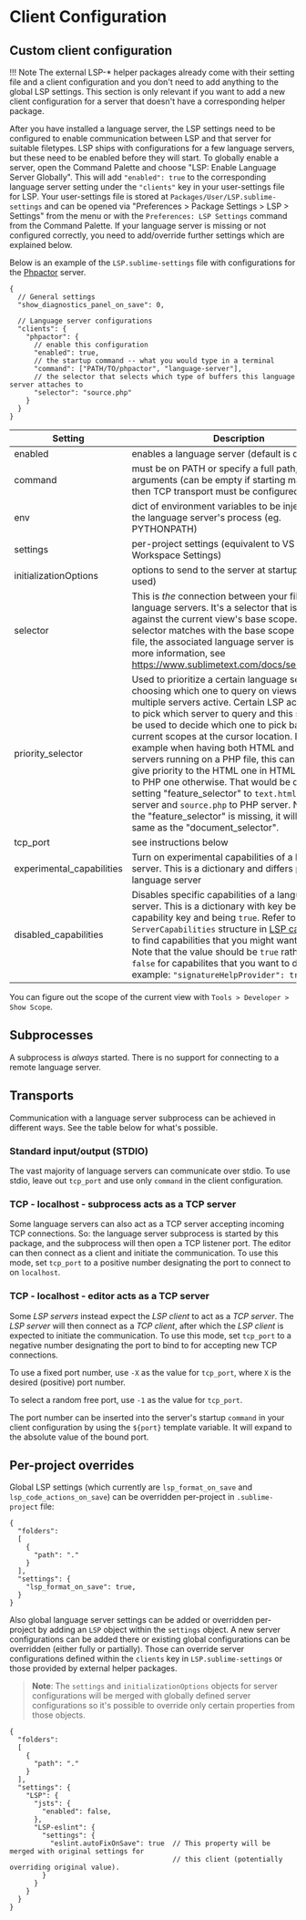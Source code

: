 # Client Configuration

## Custom client configuration

!!! Note
    The external LSP-* helper packages already come with their setting file and a client configuration and you don't need to add anything to the global LSP settings. This section is only relevant if you want to add a new client configuration for a server that doesn't have a corresponding helper package.

After you have installed a language server, the LSP settings need to be configured to enable communication between LSP and that server for suitable filetypes.
LSP ships with configurations for a few language servers, but these need to be enabled before they will start.
To globally enable a server, open the Command Palette and choose "LSP: Enable Language Server Globally".
This will add `"enabled": true` to the corresponding language server setting under the `"clients"` key in your user-settings file for LSP.
Your user-settings file is stored at `Packages/User/LSP.sublime-settings` and can be opened via "Preferences > Package Settings > LSP > Settings" from the menu or with the `Preferences: LSP Settings` command from the Command Palette.
If your language server is missing or not configured correctly, you need to add/override further settings which are explained below.

Below is an example of the `LSP.sublime-settings` file with configurations for the [Phpactor](https://phpactor.readthedocs.io/en/master/usage/language-server.html#language-server) server.

```jsonc
{
  // General settings
  "show_diagnostics_panel_on_save": 0,

  // Language server configurations
  "clients": {
    "phpactor": {
      // enable this configuration
      "enabled": true,
      // the startup command -- what you would type in a terminal
      "command": ["PATH/TO/phpactor", "language-server"],
      // the selector that selects which type of buffers this language server attaches to
      "selector": "source.php"
    }
  }
}
```

| Setting | Description |
| ------- | ----------- |
| enabled | enables a language server (default is disabled) |
| command | must be on PATH or specify a full path, add arguments (can be empty if starting manually, then TCP transport must be configured) |
| env | dict of environment variables to be injected into the language server's process (eg. PYTHONPATH) |
| settings | per-project settings (equivalent to VS Code's Workspace Settings) |
| initializationOptions | options to send to the server at startup (rarely used) |
| selector | This is _the_ connection between your files and language servers. It's a selector that is matched against the current view's base scope. If the selector matches with the base scope of the the file, the associated language server is started. For more information, see https://www.sublimetext.com/docs/selectors.html |
| priority_selector | Used to prioritize a certain language server when choosing which one to query on views with multiple servers active. Certain LSP actions have to pick which server to query and this setting can be used to decide which one to pick based on the current scopes at the cursor location. For example when having both HTML and PHP servers running on a PHP file, this can be used to give priority to the HTML one in HTML blocks and to PHP one otherwise. That would be done by setting "feature_selector" to `text.html` for HTML server and `source.php` to PHP server. Note: when the "feature_selector" is missing, it will be the same as the "document_selector".
| tcp_port | see instructions below |
| experimental_capabilities | Turn on experimental capabilities of a language server. This is a dictionary and differs per language server |
| disabled_capabilities | Disables specific capabilities of a language server. This is a dictionary with key being a capability key and being `true`. Refer to the `ServerCapabilities` structure in [LSP capabilities](https://microsoft.github.io/language-server-protocol/specifications/specification-current/#initialize) to find capabilities that you might want to disable. Note that the value should be `true` rather than `false` for capabilites that you want to disable. For example: `"signatureHelpProvider": true` |

You can figure out the scope of the current view with `Tools > Developer > Show Scope`.

## Subprocesses

A subprocess is _always_ started. There is no support for connecting to a remote language server.

## Transports

Communication with a language server subprocess can be achieved in different ways. See the table below for what's possible.

### Standard input/output (STDIO)

The vast majority of language servers can communicate over stdio. To use stdio, leave out `tcp_port` and use only `command` in the client configuration.

### TCP - localhost - subprocess acts as a TCP server

Some language servers can also act as a TCP server accepting incoming TCP connections. So: the language server subprocess is started by this package, and the subprocess will then open a TCP listener port. The editor can then connect as a client and initiate the communication. To use this mode, set `tcp_port` to a positive number designating the port to connect to on `localhost`.

### TCP - localhost - editor acts as a TCP server

Some _LSP servers_ instead expect the _LSP client_ to act as a _TCP server_. The _LSP server_ will then connect as a _TCP client_, after which the _LSP client_ is expected to initiate the communication. To use this mode, set `tcp_port` to a negative number designating the port to bind to for accepting new TCP connections.

To use a fixed port number, use `-X` as the value for `tcp_port`, where `X` is the desired (positive) port number.

To select a random free port, use `-1` as the value for `tcp_port`.

The port number can be inserted into the server's startup `command` in your client configuration by using the `${port}` template variable. It will expand to the absolute value of the bound port.

## Per-project overrides

Global LSP settings (which currently are `lsp_format_on_save` and `lsp_code_actions_on_save`) can be overridden per-project in `.sublime-project` file:

```jsonc
{
  "folders":
  [
    {
      "path": "."
    }
  ],
  "settings": {
    "lsp_format_on_save": true,
  }
}
```

Also global language server settings can be added or overridden per-project by adding an `LSP` object within the `settings` object. A new server configurations can be added there or existing global configurations can be overridden (either fully or partially). Those can override server configurations defined within the `clients` key in `LSP.sublime-settings` or those provided by external helper packages.

> **Note**: The `settings` and `initializationOptions` objects for server configurations will be merged with globally defined server configurations so it's possible to override only certain properties from those objects.

```jsonc
{
  "folders":
  [
    {
      "path": "."
    }
  ],
  "settings": {
    "LSP": {
      "jsts": {
        "enabled": false,
      },
      "LSP-eslint": {
        "settings": {
          "eslint.autoFixOnSave": true  // This property will be merged with original settings for
                                        // this client (potentially overriding original value).
        }
      }
    }
  }
}
```
